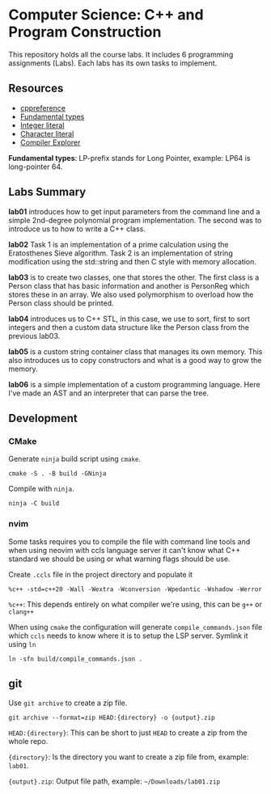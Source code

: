 # Computer Science: C++ and Program Construction

This repository holds all the course labs. It includes 6 programming assignments (Labs). Each labs has its own tasks to implement.

## Resources

  - [cppreference](https://en.cppreference.com/w/)
  - [Fundamental types](https://en.cppreference.com/w/cpp/language/types)
  - [Integer literal](https://en.cppreference.com/w/cpp/language/integer_literal)
  - [Character literal](https://en.cppreference.com/w/cpp/language/character_literal)
  - [Compiler Explorer](https://godbolt.org)

**Fundamental types**: LP-prefix stands for Long Pointer, example: LP64 is long-pointer 64.

## Labs Summary

**lab01** introduces how to get input parameters from the command line and a simple 2nd-degree polynomial program implementation. The second was to introduce us to how to write a C++ class.

**lab02** Task 1 is an implementation of a prime calculation using the Eratosthenes Sieve algorithm. Task 2 is an implementation of string modification using the std::string and then C style with memory allocation.

**lab03** is to create two classes, one that stores the other. The first class is a Person class that has basic information and another is PersonReg which stores these in an array. We also used polymorphism to overload how the Person class should be printed.

**lab04** introduces us to C++ STL, in this case, we use to sort, first to sort integers and then a custom data structure like the Person class from the previous lab03.

**lab05** is a custom string container class that manages its own memory. This also introduces us to copy constructors and what is a good way to grow the memory.

**lab06** is a simple implementation of a custom programming language. Here I've made an AST and an interpreter that can parse the tree.

## Development

### CMake

Generate `ninja` build script using `cmake`.

```
cmake -S . -B build -GNinja
```

Compile with `ninja`.

```
ninja -C build
```

### nvim

Some tasks requires you to compile the file with command line tools and when using neovim with ccls language server it can't know what C++ standard we should be using or what warning flags should be use.

Create `.ccls` file in the project directory and populate it

```
%c++ -std=c++20 -Wall -Wextra -Wconversion -Wpedantic -Wshadow -Werror
```

`%c++`: This depends entirely on what compiler we're using, this can be `g++` or `clang++`

When using `cmake` the configuration will generate `compile_commands.json` file which `ccls` needs to know where it is to setup the LSP server. Symlink it using `ln`

```
ln -sfn build/compile_commands.json .
```

## git

Use `git archive` to create a zip file.

```
git archive --format=zip HEAD:{directory} -o {output}.zip
```

`HEAD:{directory}`: This can be short to just `HEAD` to create a zip from the whole repo.

`{directory}`: Is the directory you want to create a zip file from, example: `lab01`.

`{output}.zip`: Output file path, example: `~/Downloads/lab01.zip`

